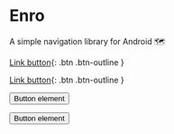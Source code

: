 # Enro
A simple navigation library for Android 🗺️

[Link button](http://example.com/){: .btn .btn-outline }

[Link button](http://example.com/){: .btn .btn-outline }

<button type="button" name="button" class="btn">Button element</button>

<button type="button" name="button" class="btn btn-outline">Button element</button>
